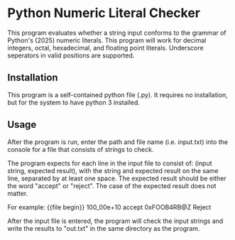# Python Numeric Literal Checker

This program evaluates whether a string input conforms to the grammar of Python's (2025) numeric literals.
This program will work for decimal integers, octal, hexadecimal, and floating point literals. Underscore seperators in valid positions are supported.

## Installation

This program is a self-contained python file (.py). It requires no installation, but for the system to have python 3 installed.

## Usage

After the program is run, enter the path and file name (i.e. input.txt) into the console for a file that consists of strings to check.

The program expects for each line in the input file to consist of: (input string, expected result), with the string and expected result on the same line, separated by at least one space. The expected result should be either the word "accept" or "reject". The case of the expected result does not matter.

For example:
{{file begin}}
100_00e+10 accept
0xFOOB4RB@Z Reject

After the input file is entered, the program will check the input strings and write the results to "out.txt" in the same directory as the program.


